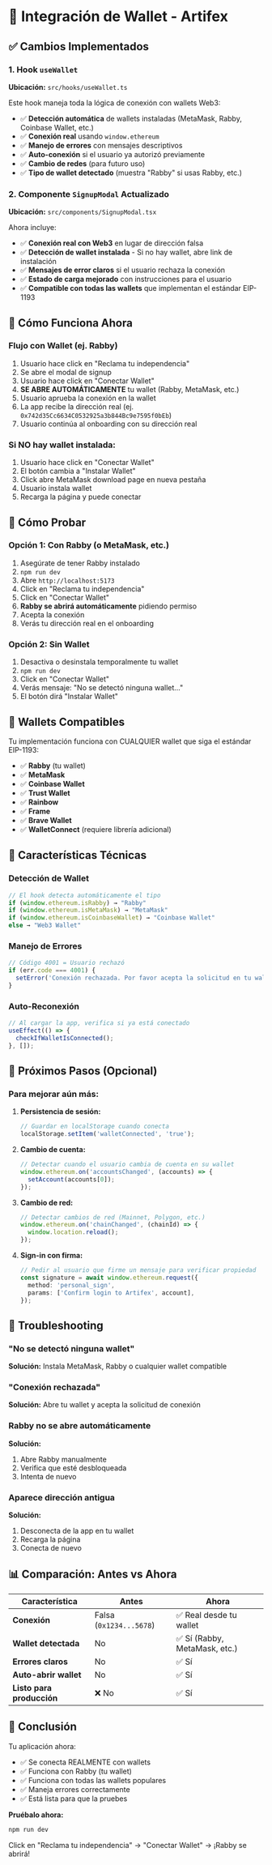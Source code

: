 # 🔐 Integración de Wallet - Artifex

## ✅ Cambios Implementados

### 1. Hook `useWallet`
**Ubicación:** `src/hooks/useWallet.ts`

Este hook maneja toda la lógica de conexión con wallets Web3:

- ✅ **Detección automática** de wallets instaladas (MetaMask, Rabby, Coinbase Wallet, etc.)
- ✅ **Conexión real** usando `window.ethereum`
- ✅ **Manejo de errores** con mensajes descriptivos
- ✅ **Auto-conexión** si el usuario ya autorizó previamente
- ✅ **Cambio de redes** (para futuro uso)
- ✅ **Tipo de wallet detectado** (muestra "Rabby" si usas Rabby, etc.)

### 2. Componente `SignupModal` Actualizado
**Ubicación:** `src/components/SignupModal.tsx`

Ahora incluye:

- ✅ **Conexión real con Web3** en lugar de dirección falsa
- ✅ **Detección de wallet instalada** - Si no hay wallet, abre link de instalación
- ✅ **Mensajes de error claros** si el usuario rechaza la conexión
- ✅ **Estado de carga mejorado** con instrucciones para el usuario
- ✅ **Compatible con todas las wallets** que implementan el estándar EIP-1193

## 🚀 Cómo Funciona Ahora

### Flujo con Wallet (ej. Rabby)

1. Usuario hace click en "Reclama tu independencia"
2. Se abre el modal de signup
3. Usuario hace click en "Conectar Wallet"
4. **SE ABRE AUTOMÁTICAMENTE** tu wallet (Rabby, MetaMask, etc.)
5. Usuario aprueba la conexión en la wallet
6. La app recibe la dirección real (ej. `0x742d35Cc6634C0532925a3b844Bc9e7595f0bEb`)
7. Usuario continúa al onboarding con su dirección real

### Si NO hay wallet instalada:

1. Usuario hace click en "Conectar Wallet"
2. El botón cambia a "Instalar Wallet"
3. Click abre MetaMask download page en nueva pestaña
4. Usuario instala wallet
5. Recarga la página y puede conectar

## 🧪 Cómo Probar

### Opción 1: Con Rabby (o MetaMask, etc.)

1. Asegúrate de tener Rabby instalado
2. `npm run dev`
3. Abre `http://localhost:5173`
4. Click en "Reclama tu independencia"
5. Click en "Conectar Wallet"
6. **Rabby se abrirá automáticamente** pidiendo permiso
7. Acepta la conexión
8. Verás tu dirección real en el onboarding

### Opción 2: Sin Wallet

1. Desactiva o desinstala temporalmente tu wallet
2. `npm run dev`
3. Click en "Conectar Wallet"
4. Verás mensaje: "No se detectó ninguna wallet..."
5. El botón dirá "Instalar Wallet"

## 📱 Wallets Compatibles

Tu implementación funciona con CUALQUIER wallet que siga el estándar EIP-1193:

- ✅ **Rabby** (tu wallet)
- ✅ **MetaMask**
- ✅ **Coinbase Wallet**
- ✅ **Trust Wallet**
- ✅ **Rainbow**
- ✅ **Frame**
- ✅ **Brave Wallet**
- ✅ **WalletConnect** (requiere librería adicional)

## 🔧 Características Técnicas

### Detección de Wallet

```typescript
// El hook detecta automáticamente el tipo
if (window.ethereum.isRabby) → "Rabby"
if (window.ethereum.isMetaMask) → "MetaMask"
if (window.ethereum.isCoinbaseWallet) → "Coinbase Wallet"
else → "Web3 Wallet"
```

### Manejo de Errores

```typescript
// Código 4001 = Usuario rechazó
if (err.code === 4001) {
  setError('Conexión rechazada. Por favor acepta la solicitud en tu wallet.');
}
```

### Auto-Reconexión

```typescript
// Al cargar la app, verifica si ya está conectado
useEffect(() => {
  checkIfWalletIsConnected();
}, []);
```

## 🎯 Próximos Pasos (Opcional)

### Para mejorar aún más:

1. **Persistencia de sesión:**
   ```typescript
   // Guardar en localStorage cuando conecta
   localStorage.setItem('walletConnected', 'true');
   ```

2. **Cambio de cuenta:**
   ```typescript
   // Detectar cuando el usuario cambia de cuenta en su wallet
   window.ethereum.on('accountsChanged', (accounts) => {
     setAccount(accounts[0]);
   });
   ```

3. **Cambio de red:**
   ```typescript
   // Detectar cambios de red (Mainnet, Polygon, etc.)
   window.ethereum.on('chainChanged', (chainId) => {
     window.location.reload();
   });
   ```

4. **Sign-in con firma:**
   ```typescript
   // Pedir al usuario que firme un mensaje para verificar propiedad
   const signature = await window.ethereum.request({
     method: 'personal_sign',
     params: ['Confirm login to Artifex', account],
   });
   ```

## 🐛 Troubleshooting

### "No se detectó ninguna wallet"
**Solución:** Instala MetaMask, Rabby o cualquier wallet compatible

### "Conexión rechazada"
**Solución:** Abre tu wallet y acepta la solicitud de conexión

### Rabby no se abre automáticamente
**Solución:**
1. Abre Rabby manualmente
2. Verifica que esté desbloqueada
3. Intenta de nuevo

### Aparece dirección antigua
**Solución:**
1. Desconecta de la app en tu wallet
2. Recarga la página
3. Conecta de nuevo

## 📊 Comparación: Antes vs Ahora

| Característica | Antes | Ahora |
|----------------|-------|-------|
| **Conexión** | Falsa (`0x1234...5678`) | ✅ Real desde tu wallet |
| **Wallet detectada** | No | ✅ Sí (Rabby, MetaMask, etc.) |
| **Errores claros** | No | ✅ Sí |
| **Auto-abrir wallet** | No | ✅ Sí |
| **Listo para producción** | ❌ No | ✅ Sí |

## 🎉 Conclusión

Tu aplicación ahora:
- ✅ Se conecta REALMENTE con wallets
- ✅ Funciona con Rabby (tu wallet)
- ✅ Funciona con todas las wallets populares
- ✅ Maneja errores correctamente
- ✅ Está lista para que la pruebes

**Pruébalo ahora:**
```bash
npm run dev
```

Click en "Reclama tu independencia" → "Conectar Wallet" → ¡Rabby se abrirá!
